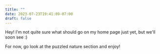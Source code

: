 ```yaml
---
title: ""
date: 2023-07-23T19:41:09-07:00
draft: false
---
```

Hey!
I'm not quite sure what should go on my home page just yet, but we'll soon see :)

For now, go look at the puzzled nature section and enjoy!
